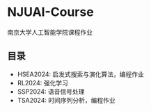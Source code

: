 # NJUAI-Course
南京大学人工智能学院课程作业

## 目录
- HSEA2024: 启发式搜索与演化算法，编程作业
- RL2024: 强化学习
- SSP2024: 语音信号处理
- TSA2024: 时间序列分析，编程作业